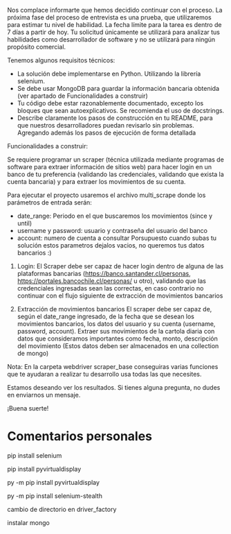Nos complace informarte que hemos decidido continuar con el proceso. La próxima fase del proceso de entrevista es una prueba, que utilizaremos para estimar tu nivel de habilidad. La fecha límite para la tarea es dentro de 7 días a partir de hoy. Tu solicitud únicamente se utilizará para analizar tus habilidades como desarrollador de software y no se utilizará para ningún propósito comercial.

Tenemos algunos requisitos técnicos:

- La solución debe implementarse en Python. Utilizando la librería selenium.
- Se debe usar MongoDB para guardar la información bancaria obtenida (ver apartado de Funcionalidades a construir)
- Tu código debe estar razonablemente documentado, excepto los bloques que sean autoexplicativos. Se recomienda el uso de docstrings.
- Describe claramente los pasos de construcción en tu README, para que nuestros desarrolladores puedan revisarlo sin problemas. Agregando además los pasos de ejecución de forma detallada 

Funcionalidades a construir:

Se requiere programar un scraper (técnica utilizada mediante programas de software para extraer información de sitios web) para hacer login en un banco de tu preferencia (validando las credenciales, validando que exista la cuenta bancaria)  y para extraer los movimientos de su cuenta.

Para ejecutar el proyecto usaremos el archivo multi_scrape donde los parámetros de entrada serán:

- date_range: Periodo en el que buscaremos los movimientos (since y until)
- username y password: usuario y contraseña del usuario del banco
- account: numero de cuenta a consultar
 Porsupuesto cuando subas tu solución estos parametros dejalos vacios, no queremos tus datos bancarios :)

1) Login:
El Scraper debe ser capaz de hacer login dentro de alguna de las plataformas bancarias (https://banco.santander.cl/personas, https://portales.bancochile.cl/personas/ u otro), validando que las credenciales ingresadas sean las correctas, en caso contrario no continuar con el flujo siguiente de extracción de movimientos bancarios

2) Extracción de movimientos bancarios
El scraper debe ser capaz de, según el date_range ingresado, de la fecha que se desean los movimientos bancarios,  los datos del usuario y su cuenta (username, password, account). Extraer sus movimientos de la cartola diaria con datos que consideramos importantes como fecha, monto, descripción del movimiento (Estos datos deben ser almacenados en una collection de mongo)

Nota:
En la carpeta webdriver scraper_base conseguiras varias funciones que te ayudaran a realizar tu desarrollo usa todas las que necesites.

Estamos deseando ver los resultados. Si tienes alguna pregunta, no dudes en enviarnos un mensaje.

¡Buena suerte!


# Comentarios personales

pip install selenium

pip install pyvirtualdisplay

py -m pip install pyvirtualdisplay

py -m pip install selenium-stealth

cambio de directorio en driver_factory

instalar mongo